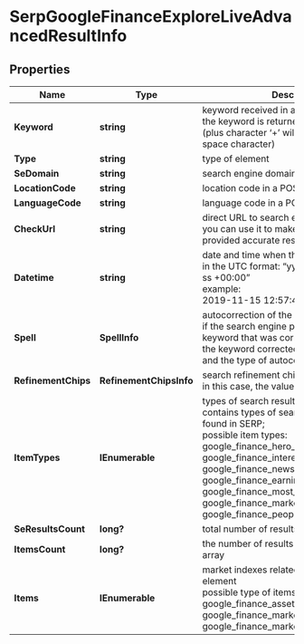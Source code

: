 # SerpGoogleFinanceExploreLiveAdvancedResultInfo


## Properties

| Name | Type | Description | Notes |
|------------ | ------------- | ------------- | -------------|
**Keyword** | **string** | keyword received in a POST array<br>the keyword is returned with decoded %## (plus character ‘+’ will be decoded to a space character) |[optional]|
**Type** | **string** | type of element |[optional]|
**SeDomain** | **string** | search engine domain in a POST array |[optional]|
**LocationCode** | **string** | location code in a POST array |[optional]|
**LanguageCode** | **string** | language code in a POST array |[optional]|
**CheckUrl** | **string** | direct URL to search engine results<br>you can use it to make sure that we provided accurate results |[optional]|
**Datetime** | **string** | date and time when the result was received<br>in the UTC format: “yyyy-mm-dd hh-mm-ss +00:00”<br>example:<br>2019-11-15 12:57:46 +00:00 |[optional]|
**Spell** | **SpellInfo** | autocorrection of the search engine<br>if the search engine provided results for a keyword that was corrected, we will specify the keyword corrected by the search engine and the type of autocorrection |[optional]|
**RefinementChips** | **RefinementChipsInfo** | search refinement chips<br>in this case, the value will be null |[optional]|
**ItemTypes** | **IEnumerable<string>** | types of search results in SERP<br>contains types of search results (items) found in SERP;<br>possible item types: google_finance_hero_groups, google_finance_interested, google_finance_news, google_finance_earnings_calendar, google_finance_most_followed, google_finance_market_trends, google_finance_people_also_search |[optional]|
**SeResultsCount** | **long?** | total number of results in SERP |[optional]|
**ItemsCount** | **long?** | the number of results returned in the items array |[optional]|
**Items** | **IEnumerable<BaseGoogleFinanceSerpElementItem>** | market indexes related to the market trends element<br>possible type of items: google_finance_asset_pair_element, google_finance_market_instrument_element, google_finance_market_index_element |[optional]|